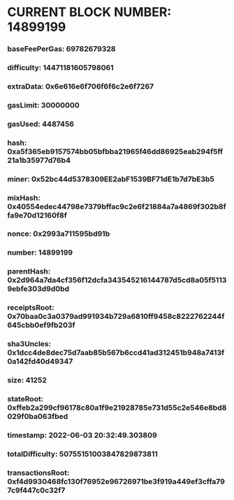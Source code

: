 # CURRENT BLOCK NUMBER: 14899199

### baseFeePerGas: 69782679328
### difficulty: 14471181605798061
### extraData: 0x6e616e6f706f6f6c2e6f7267
### gasLimit: 30000000
### gasUsed: 4487456
### hash: 0xa5f365eb9157574bb05bfbba21965f46dd86925eab294f5ff21a1b35977d76b4
### miner: 0x52bc44d5378309EE2abF1539BF71dE1b7d7bE3b5
### mixHash: 0x40554edec44798e7379bffac9c2e6f21884a7a4869f302b8ffa9e70d12160f8f
### nonce: 0x2993a711595bd91b
### number: 14899199
### parentHash: 0x2d964a7da4cf356f12dcfa343545216144787d5cd8a05f51139ebfe303d9d0bd
### receiptsRoot: 0x70baa0c3a0379ad991934b729a6810ff9458c8222762244f645cbb0ef9fb203f
### sha3Uncles: 0x1dcc4de8dec75d7aab85b567b6ccd41ad312451b948a7413f0a142fd40d49347
### size: 41252
### stateRoot: 0xffeb2a299cf96178c80a1f9e21928785e731d55c2e546e8bd8029f0ba063fbed
### timestamp: 2022-06-03 20:32:49.303809
### totalDifficulty: 50755151003847829873811
### transactionsRoot: 0xf4d9930468fc130f76952e96726971be3f919a449ef3cffa797c9f447c0c32f7
